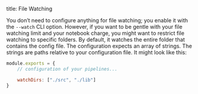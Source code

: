 title: File Watching

You don’t need to configure anything for file watching; you enable it with the
`--watch` CLI option. However, if you want to be gentle with your file watching
limit and your notebook charge, you might want to restrict file watching to
specific folders. By default, it watches the entire folder that contains the
config file. The configuration expects an array of strings. The strings are
paths relative to your configuration file. It might look like this:

```js
module.exports = {
    // configuration of your pipelines...

    watchDirs: ["./src", "./lib"]
}
```
